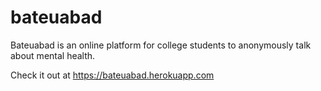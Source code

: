 # bateuabad

Bateuabad is an online platform for college students to anonymously talk about mental health.

Check it out at https://bateuabad.herokuapp.com
